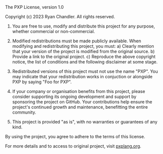 The PXP License, version 1.0

Copyright (c) 2023 Ryan Chandler. All rights reserved.

1. You are free to use, modify and distribute this project for any purpose, whether commercial or non-commercial.

2. Modified redistributions must be made publicly available. When modifying and redistributing this project, you must:
    a) Clearly mention that your version of the project is modified from the original source.
    b) Provide a link to the original project.
    c) Reproduce the above copyright notice, the list of conditions and the following disclaimer at some stage.

3. Redistributed versions of this project must not use the name "PXP". You may indicate that your redistribution
   works in conjuction or alongside PXP by saying "Foo for PXP".

4. If your company or organisation benefits from this project, please consider supporting its ongoing development and support by sponsoring the project on GitHub. Your contributions help ensure the project's continued growth and maintenance, benefitting the entire community.

5. This project is provided "as is", with no warranties or guarantees of any kind.

By using the project, you agree to adhere to the terms of this license.

For more details and to access to original project, visit [pxplang.org](https://pxplang.org).